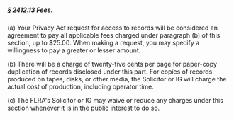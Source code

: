 ##### § 2412.13 Fees. #####

(a) Your Privacy Act request for access to records will be considered an agreement to pay all applicable fees charged under paragraph (b) of this section, up to $25.00. When making a request, you may specify a willingness to pay a greater or lesser amount.

(b) There will be a charge of twenty-five cents per page for paper-copy duplication of records disclosed under this part. For copies of records produced on tapes, disks, or other media, the Solicitor or IG will charge the actual cost of production, including operator time.

(c) The FLRA's Solicitor or IG may waive or reduce any charges under this section whenever it is in the public interest to do so.